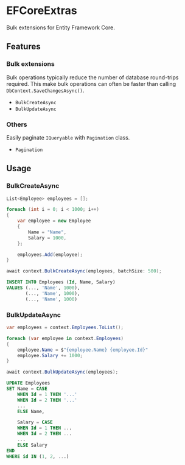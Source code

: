 # EFCoreExtras

Bulk extensions for Entity Framework Core.

## Features

### Bulk extensions

Bulk operations typically reduce the number of database round-trips required. This make bulk operations can often be faster than calling `DbContext.SaveChangesAsync()`.

- `BulkCreateAsync`
- `BulkUpdateAsync`

### Others

Easily paginate `IQueryable` with `Pagination` class.

- `Pagination`


## Usage

### BulkCreateAsync

```cs
List<Employee> employees = [];

foreach (int i = 0; i < 1000; i++)
{
    var employee = new Employee
    {
        Name = "Name",
        Salary = 1000,
    };

    employees.Add(employee);
}

await context.BulkCreateAsync(employees, batchSize: 500);
```

```sql
INSERT INTO Employees (Id, Name, Salary)
VALUES (..., 'Name', 1000),
       (..., 'Name', 1000),
       (..., 'Name', 1000)
```

### BulkUpdateAsync

```cs
var employees = context.Employees.ToList();

foreach (var employee in context.Employees)
{
    employee.Name = $"{employee.Name} {employee.Id}"
    employee.Salary += 1000;
}

await context.BulkUpdateAsync(employees);
```

```sql
UPDATE Employees 
SET Name = CASE 
    WHEN Id = 1 THEN '...'
    WHEN Id = 2 THEN '...'
    ...
    ELSE Name,

    Salary = CASE
    WHEN Id = 1 THEN ...
    WHEN Id = 2 THEN ...
    ...
    ELSE Salary
END
WHERE id IN (1, 2, ...)
```
